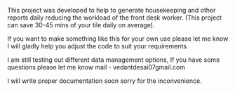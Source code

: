 This project was developed to help to generate housekeeping and other reports daily reducing the workload of the front desk worker. (This project can save 30-45 mins of your tile daily on average).

If you want to make something like this for your own use please let me know I will gladly help you adjust the code to suit your requirements.

I am still testing out different data management options, If you have some questions please let me know mail - vedantdesai07gmail.com

I will write proper documentation soon sorry for the inconvenience. 
